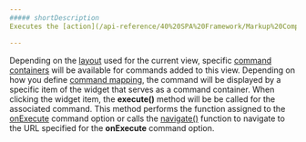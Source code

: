 ```yaml
---
##### shortDescription
Executes the [action](/api-reference/40%20SPA%20Framework/Markup%20Components/dxCommand/1%20Configuration/onExecute.md '/Documentation/ApiReference/SPA_Framework/Markup_Components/dxCommand/Configuration/#onExecute') associated with this command.

---
```

Depending on the [layout](/Documentation/17_2/Guide/SPA_Framework/Built-in_Layouts/) used for the current view, specific [command containers](/api-reference/40%20SPA%20Framework/Markup%20Components/dxCommandContainer '/Documentation/ApiReference/SPA_Framework/Markup_Components/dxCommandContainer/') will be available for commands added to this view. Depending on how you define [command mapping](/api-reference/40%20SPA%20Framework/HtmlApplication/1%20Configuration/commandMapping.md '/Documentation/ApiReference/SPA_Framework/HtmlApplication/Configuration/#commandMapping'), the command will be displayed by a specific item of the widget that serves as a command container. When clicking the widget item, the **execute()** method will be be called for the associated command. This method performs the function assigned to the [onExecute](/api-reference/40%20SPA%20Framework/Markup%20Components/dxCommand/1%20Configuration/onExecute.md '/Documentation/ApiReference/SPA_Framework/Markup_Components/dxCommand/Configuration/#onExecute') command option or calls the [navigate()](/api-reference/40%20SPA%20Framework/HtmlApplication/3%20Methods/navigate(uri_options).md '/Documentation/ApiReference/SPA_Framework/HtmlApplication/Methods/#navigateuri_options') function to navigate to the URL specified for the **onExecute** command option.